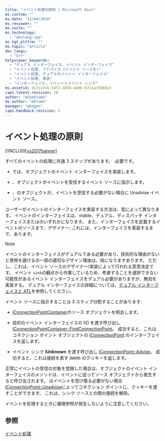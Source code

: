 ```yaml
---
title: "イベント処理の原則 | Microsoft Docs"
ms.custom: ""
ms.date: "11/04/2016"
ms.reviewer: ""
ms.suite: ""
ms.technology: 
  - "devlang-cpp"
ms.tgt_pltfrm: ""
ms.topic: "article"
dev_langs: 
  - "C++"
helpviewer_keywords: 
  - "デュアル インターフェイス, イベント インターフェイス"
  - "イベント処理, アドバイズ (イベント ソースを)"
  - "イベント処理, デュアルのイベント インターフェイス"
  - "イベント処理, 実装"
  - "インターフェイス, イベントとイベント シンク"
ms.assetid: d17ca7cb-54f2-4658-ab8b-b721ac56801d
caps.latest.revision: 10
author: "mikeblome"
ms.author: "mblome"
manager: "ghogen"
caps.handback.revision: 5
---
```

# イベント処理の原則
[!INCLUDE[vs2017banner](../assembler/inline/includes/vs2017banner.md)]

すべてのイベントの処理に共通 3 ステップがあります。  :必要です。  
  
-   では、オブジェクトのイベント インターフェイスを実装します。  
  
-   、オブジェクトがイベントを受信するイベント ソースに指示します。  
  
-   、のオブジェクトが、イベントを受信する必要がない場合に Unadvise イベント ソース。  
  
 ユーザーがイベントのインターフェイスを実装する方法は、型によって異なります。  イベントのインターフェイスは、vtable、デュアル、ディスパッチ インターフェイスまたはのいずれかになります。  また、インターフェイスを定義するイベントのソースまで、デザイナー; これには、インターフェイスを実装するまで、あります。  
  
> [!NOTE]
>  イベントのインターフェイスがデュアルである必要があり、技術的な理由がないと使用を避けるの一部の適切なデザイン理由は、倍になりますあります。  ただし、これは、イベント ソースのデザイナー\/実装によって行われる意思決定です。  イベント `sink`の観点から作業しているため、考慮することを選択できない可能性があるイベント インターフェイスをデュアル必要がありますが、無効を実装する。  デュアル インターフェイスの詳細については、[デュアル インターフェイスと ATL](../atl/dual-interfaces-and-atl.md)を参照してください。  
  
 イベント ソースに指示することは 3 ステップ分割することがあります:  
  
-   [IConnectionPointContainer](http://msdn.microsoft.com/library/windows/desktop/ms683857)のソース オブジェクトを照会します。  
  
-   目的のイベント インターフェイスの IID を渡す呼び出し [IConnectionPointContainer::FindConnectionPoint](http://msdn.microsoft.com/library/windows/desktop/ms692476)。  成功すると、これはコネクション ポイント オブジェクトの [IConnectionPoint](http://msdn.microsoft.com/library/windows/desktop/ms694318) のインターフェイスを返します。  
  
-   イベント シンク **IUnknown** を渡す呼び出し [IConnectionPoint::Advise](http://msdn.microsoft.com/library/windows/desktop/ms678815)。  成功すると、これは接続を表す `DWORD` のクッキーを返します。  
  
 正常にイベントの受信の対象を登録した場合は、オブジェクトのイベント インターフェイスのメソッドは、イベントに従ってソース オブジェクトから発生すると呼び出されます。  はイベントを受け取る必要がない場合 [IConnectionPoint::Unadvise](http://msdn.microsoft.com/library/windows/desktop/ms686608)によってコネクション ポイントに、クッキーを渡すことができます。  これは、シンク ソースとの間の接続を解除。  
  
 イベントを処理するときに循環参照が発生しないように注意してください。  
  
## 参照  
 [イベント処理](../Topic/Event%20Handling%20and%20ATL.md)